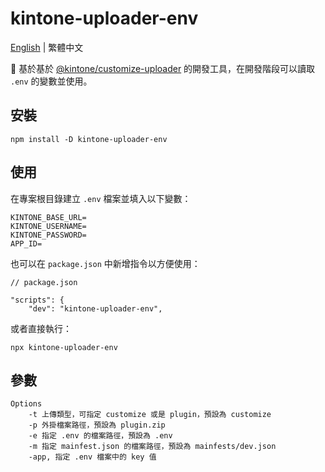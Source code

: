 # kintone-uploader-env

[English](https://github.com/westleft/kintone-uploader-env) | 繁體中文

🚀 基於基於 [@kintone/customize-uploader](https://www.npmjs.com/package/@kintone/customize-uploader) 的開發工具，在開發階段可以讀取 `.env` 的變數並使用。

## 安裝

```shell
npm install -D kintone-uploader-env
```

## 使用

在專案根目錄建立 `.env` 檔案並填入以下變數：

```shell
KINTONE_BASE_URL=
KINTONE_USERNAME=
KINTONE_PASSWORD=
APP_ID=
```

也可以在 `package.json` 中新增指令以方便使用：

```
// package.json 

"scripts": {
    "dev": "kintone-uploader-env",
```

或者直接執行：

```
npx kintone-uploader-env
```

## 參數

```shell
Options
    -t 上傳類型，可指定 customize 或是 plugin，預設為 customize
    -p 外掛檔案路徑，預設為 plugin.zip
    -e 指定 .env 的檔案路徑，預設為 .env
    -m 指定 mainfest.json 的檔案路徑，預設為 mainfests/dev.json
    -app, 指定 .env 檔案中的 key 值
```